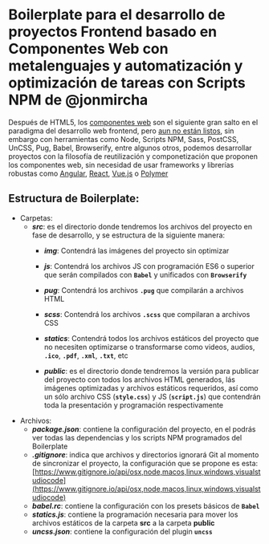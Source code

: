 # Boilerplate para el desarrollo de proyectos Frontend basado en Componentes Web con metalenguajes y automatización y optimización de tareas con Scripts NPM de @jonmircha

Después de HTML5, los [componentes web](https://www.webcomponents.org/) son el siguiente gran salto en el paradigma del desarrollo web frontend, pero [aun no están listos](http://caniuse.com/#search=components), sin embargo con herramientas como Node, Scripts NPM, Sass, PostCSS, UnCSS, Pug, Babel, Browserify, entre algunos otros, podemos desarrollar proyectos con la filosofía de reutilización y componetización que proponen los componentes web, sin necesidad de usar frameworks y librerías robustas como [Angular](https://angular.io/), [React](https://facebook.github.io/react/), [Vue.js](https://vuejs.org/) o [Polymer](https://www.polymer-project.org/)

## Estructura de Boilerplate:

* Carpetas:
  * ***src***: es el directorio donde tendremos los archivos del proyecto en fase de desarrollo, y se estructura de la siguiente manera:
    * ***img***: Contendrá las imágenes del proyecto sin optimizar
    * ***js***: Contendrá los archivos JS con programación ES6 o superior que serán compilados con **`Babel`** y unificados con **`Browserify`**
  	* ***pug***: Contendrá los archivos **`.pug`** que compilarán a archivos HTML
  	* ***scss***: Contendrá los archivos **`.scss`** que compilaran a archivos CSS
  	* ***statics***: Contendrá todos los archivos estáticos del proyecto que no necesiten optimizarse o transformarse como videos, audios, **`.ico`**, **`.pdf`**, **`.xml`**, **`.txt`**, etc
	
	* ***public***: es el directorio donde tendremos la versión para publicar del proyecto con todos los archivos HTML generados, lás imágenes optimizadas y archivos estáticos requeridos, así como un sólo archivo CSS (**`style.css`**) y JS (**`script.js`**) que contendrán toda la presentación y programación respectivamente
* Archivos:
	* ***package.json***: contiene la configuración del proyecto, en el podrás ver todas las dependencias y los scripts NPM programados del Boilerplate
	* ***.gitignore***: indica que archivos y directorios ignorará Git al momento de sincronizar el proyecto, la configuración que se propone es esta: [https://www.gitignore.io/api/osx,node,macos,linux,windows,visualstudiocode](https://www.gitignore.io/api/osx,node,macos,linux,windows,visualstudiocode)
	* ***babel.rc***: contiene la configuración con los presets básicos de **`Babel`**
	* ***statics.js***: contiene la programación necesaria para mover los archivos estáticos de la carpeta **src** a la carpeta **public**
	* ***uncss.json***: contiene la configuración del plugin **`uncss`**
	